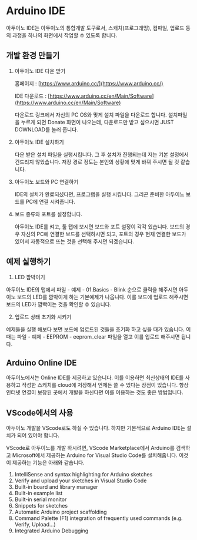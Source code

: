 # Arduino IDE

 아두이노 IDE는 아두이노의 통합개발 도구로서, 스캐치(프로그래밍), 컴파일, 업로드 등의 과정을 하나의 화면에서 작업할 수 있도록 합니다.

## 개발 환경 만들기

 1. 아두이노 IDE 다운 받기

    홈페이지 : [https://www.arduino.cc/](https://www.arduino.cc/)

    IDE 다운로드 : [https://www.arduino.cc/en/Main/Software](https://www.arduino.cc/en/Main/Software)

    다운로드 링크에서 자신의 PC OS와 맞게 설치 파일을 다운로드 합니다. 설치파일을 누르게 되면 Donate 화면이 나오는데, 다운로드만 받고 싶으시면 JUST DOWNLOAD를 눌러 줍니다.

 2. 아두이노 IDE 설치하기
    
    다운 받은 설치 파일을 실행시킵니다. 그 후 설치가 진행되는데 저는 기본 설정에서 건드리지 않았습니다. 저장 경로 정도는 본인의 상황에 맞게 바꿔 주시면 될 것 같습니다.

 3. 아두이노 보드와 PC 연결하기

    IDE의 설치가 완료되셨다면, 프로그램을 실행 시킵니다. 그리곤 준비한 아두이노 보드를 PC에 연결 시켜줍니다.

 4. 보드 종류와 포트를 설정합니다.

    아두이노 IDE를 켜고, 툴 탭에 보시면 보드와 포트 설정이 각각 있습니다. 보드의 경우 자신의 PC에 연결한 보드를 선택하시면 되고, 포트의 경우 현재 연결한 보드가 있어서 자동적으로 뜨는 것을 선택해 주시면 되겠습니다.


## 예제 실행하기

 1. LED 깜박이기

 아두이노 IDE의 탭에서 파일 - 예제 - 01.Basics - Blink 순으로 클릭을 해주시면 아두이노 보드의 LED를 깜박이게 하는 기본예제가 나옵니다. 이를 보드에 업로드 해주시면 보드의 LED가 깜빡이는 것을 확인할 수 있습니다.

 2. 업로드 상태 초기화 시키기

 예제들을 실행 해보다 보면 보드에 업로드된 것들을 초기화 하고 싶을 때가 있습니다. 이때는 파일 - 예제 -  EEPROM - eeprom_clear 파일을 열고 이를 업로드 해주시면 됩니다.

## Arduino Online IDE

 아두이노에서는 Online IDE를 제공하고 있습니다. 이를 이용하면 최신상태의 IDE를 사용하고 작성한 스케치를 cloud에 저장해서 언제든 쓸 수 있다는 장점이 있습니다. 항상 인터넷 연결이 보장된 곳에서 개발을 하신다면 이를 이용하는 것도 좋은 방법입니다.
 

## VScode에서의 사용

 아두이노 개발을 VScode로도 하실 수 있습니다. 하지만 기본적으로 Arduino IDE는 설치가 되어 있어야 합니다.

 VScode로 아두이노를 개발 하시려면, VScode Marketplace에서 Arduino를 검색하고 Microsoft에서 제공하는 Arduino for Visual Studio Code를 설치해줍니다.
 이것이 제공하는 기능은 아래와 같습니다.

 1) IntelliSense and syntax highlighting for Arduino sketches
 2) Verify and upload your sketches in Visual Studio Code
 3) Built-in board and library manager
 4) Built-in example list
 5) Built-in serial monitor
 6) Snippets for sketches
 7) Automatic Arduino project scaffolding
 8) Command Palette (F1) integration of frequently used commands (e.g. Verify, Upload...)
 9) Integrated Arduino Debugging 